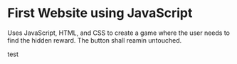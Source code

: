 # First Website using JavaScript

Uses JavaScript, HTML, and CSS to create a game where the user needs to find the hidden reward. The button shall reamin untouched.

test